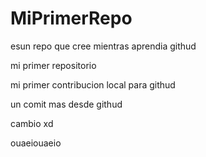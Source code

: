 # MiPrimerRepo
esun repo que cree mientras aprendia githud

mi primer repositorio

mi primer contribucion local para githud

un comit mas desde githud

cambio xd

ouaeiouaeio
